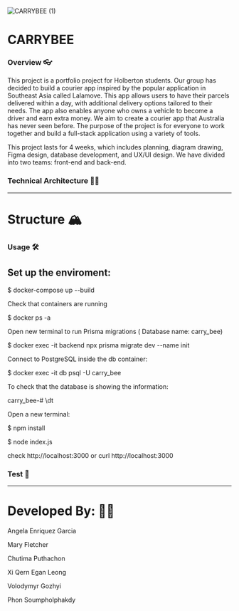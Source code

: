 ![CARRYBEE (1)](https://github.com/user-attachments/assets/3b412115-97e2-4597-84ef-9803460c0738)
# CARRYBEE

### Overview 👓
This project is a portfolio project for Holberton students. Our group has decided to build a courier app inspired by the popular application in Southeast Asia called Lalamove. This app allows users to have their parcels delivered within a day, with additional delivery options tailored to their needs. The app also enables anyone who owns a vehicle to become a driver and earn extra money. We aim to create a courier app that Australia has never seen before. The purpose of the project is for everyone to work together and build a full-stack application using a variety of tools.

This project lasts for 4 weeks, which includes planning, diagram drawing, Figma design, database development, and UX/UI design. We have divided into two teams: front-end and back-end.

### Technical Architecture 👩‍🏫
---------------------------------
# Structure 🏔

### Usage 🛠
## Set up the enviroment:

$ docker-compose up --build

Check that containers are running

$  docker ps -a 

Open new terminal to run Prisma migrations ( Database name: carry_bee)

$ docker exec -it backend npx prisma migrate dev --name init

Connect to PostgreSQL inside the db container:

$ docker exec -it db psql -U carry_bee

To check that the database is showing the information:

carry_bee-# \dt 

Open a new terminal:

$ npm install 

$ node index.js

check http://localhost:3000
or curl http://localhost:3000

### Test 🌊

--------------------------------
# Developed By: 🧑‍💻

Angela Enriquez Garcia

Mary Fletcher

Chutima Puthachon 

Xi Qern Egan Leong 

Volodymyr Gozhyi

Phon Soumpholphakdy
